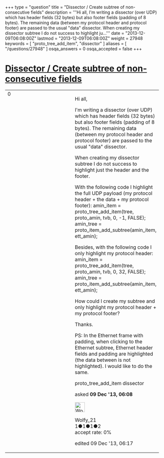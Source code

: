 +++
type = "question"
title = "Dissector / Create subtree of non-consecutive fields"
description = '''Hi all, I&#x27;m writing a dissector (over UDP) which has header fields (32 bytes) but also footer fields (padding of 8 bytes). The remaining data (between my protocol header and protocol footer) are passed to the usual &quot;data&quot; dissector. When creating my dissector subtree I do not success to highlight ju...'''
date = "2013-12-09T06:08:00Z"
lastmod = "2013-12-09T06:08:00Z"
weight = 27948
keywords = [ "proto_tree_add_item", "dissector" ]
aliases = [ "/questions/27948" ]
osqa_answers = 0
osqa_accepted = false
+++

<div class="headNormal">

# [Dissector / Create subtree of non-consecutive fields](/questions/27948/dissector-create-subtree-of-non-consecutive-fields)

</div>

<div id="main-body">

<div id="askform">

<table id="question-table" style="width:100%;"><colgroup><col style="width: 50%" /><col style="width: 50%" /></colgroup><tbody><tr class="odd"><td style="width: 30px; vertical-align: top"><div class="vote-buttons"><div id="post-27948-score" class="post-score" title="current number of votes">0</div><div id="favorite-count" class="favorite-count"></div></div></td><td><div id="item-right"><div class="question-body"><p>Hi all,</p><p>I'm writing a dissector (over UDP) which has header fields (32 bytes) but also footer fields (padding of 8 bytes). The remaining data (between my protocol header and protocol footer) are passed to the usual "data" dissector.</p><p>When creating my dissector subtree I do not success to highlight just the header and the footer.</p><p>With the following code I highlight the full UDP payload (my protocol header + the data + my protocol footer): amin_item = proto_tree_add_item(tree, proto_amin, tvb, 0, -1, FALSE); amin_tree = proto_item_add_subtree(amin_item, ett_amin);</p><p>Besides, with the following code I only highlight my protocol header: amin_item = proto_tree_add_item(tree, proto_amin, tvb, 0, 32, FALSE); amin_tree = proto_item_add_subtree(amin_item, ett_amin);</p><p>How could I create my subtree and only highlight my protocol header + my protocol footer?</p><p>Thanks.</p><p>PS: In the Ethernet frame with padding, when clicking to the Ethernet subtree, Ethernet header fields and padding are highlighted (the data between is not highlighted). I would like to do the same.</p></div><div id="question-tags" class="tags-container tags">proto_tree_add_item dissector</div><div id="question-controls" class="post-controls"></div><div class="post-update-info-container"><div class="post-update-info post-update-info-user"><p>asked <strong>09 Dec '13, 06:08</strong></p><img src="https://secure.gravatar.com/avatar/997774ebe8215d18e07d84e29b1c5996?s=32&amp;d=identicon&amp;r=g" class="gravatar" width="32" height="32" alt="Wolfy_21&#39;s gravatar image" /><p>Wolfy_21<br />
<span class="score" title="1 reputation points">1</span><span title="1 badges"><span class="badge1">●</span><span class="badgecount">1</span></span><span title="1 badges"><span class="silver">●</span><span class="badgecount">1</span></span><span title="2 badges"><span class="bronze">●</span><span class="badgecount">2</span></span><br />
<span class="accept_rate" title="Rate of the user&#39;s accepted answers">accept rate:</span> <span title="Wolfy_21 has no accepted answers">0%</span></p></div><div class="post-update-info post-update-info-edited"><p>edited 09 Dec '13, 06:17</p></div></div><div id="comments-container-27948" class="comments-container"></div><div id="comment-tools-27948" class="comment-tools"></div><div class="clear"></div><div id="comment-27948-form-container" class="comment-form-container"></div><div class="clear"></div></div></td></tr></tbody></table>

</div>

</div>

